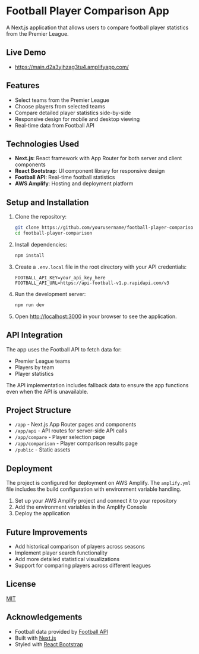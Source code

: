 # Football Player Comparison App

A Next.js application that allows users to compare football player statistics from the Premier League.

## Live Demo
- https://main.d2a3yjhzag3tu4.amplifyapp.com/

## Features

- Select teams from the Premier League
- Choose players from selected teams
- Compare detailed player statistics side-by-side
- Responsive design for mobile and desktop viewing
- Real-time data from Football API

## Technologies Used

- **Next.js**: React framework with App Router for both server and client components
- **React Bootstrap**: UI component library for responsive design
- **Football API**: Real-time football statistics
- **AWS Amplify**: Hosting and deployment platform

## Setup and Installation

1. Clone the repository:
   ```bash
   git clone https://github.com/yourusername/football-player-comparison.git
   cd football-player-comparison
   ```

2. Install dependencies:
   ```bash
   npm install
   ```

3. Create a `.env.local` file in the root directory with your API credentials:
   ```
   FOOTBALL_API_KEY=your_api_key_here
   FOOTBALL_API_URL=https://api-football-v1.p.rapidapi.com/v3
   ```

4. Run the development server:
   ```bash
   npm run dev
   ```

5. Open [http://localhost:3000](http://localhost:3000) in your browser to see the application.

## API Integration

The app uses the Football API to fetch data for:
- Premier League teams
- Players by team
- Player statistics

The API implementation includes fallback data to ensure the app functions even when the API is unavailable.

## Project Structure

- `/app` - Next.js App Router pages and components
- `/app/api` - API routes for server-side API calls
- `/app/compare` - Player selection page
- `/app/comparison` - Player comparison results page
- `/public` - Static assets

## Deployment

The project is configured for deployment on AWS Amplify. The `amplify.yml` file includes the build configuration with environment variable handling.

1. Set up your AWS Amplify project and connect it to your repository
2. Add the environment variables in the Amplify Console
3. Deploy the application

## Future Improvements

- Add historical comparison of players across seasons
- Implement player search functionality
- Add more detailed statistical visualizations
- Support for comparing players across different leagues

## License

[MIT](LICENSE)

## Acknowledgements

- Football data provided by [Football API](https://www.api-football.com/)
- Built with [Next.js](https://nextjs.org/)
- Styled with [React Bootstrap](https://react-bootstrap.github.io/)
